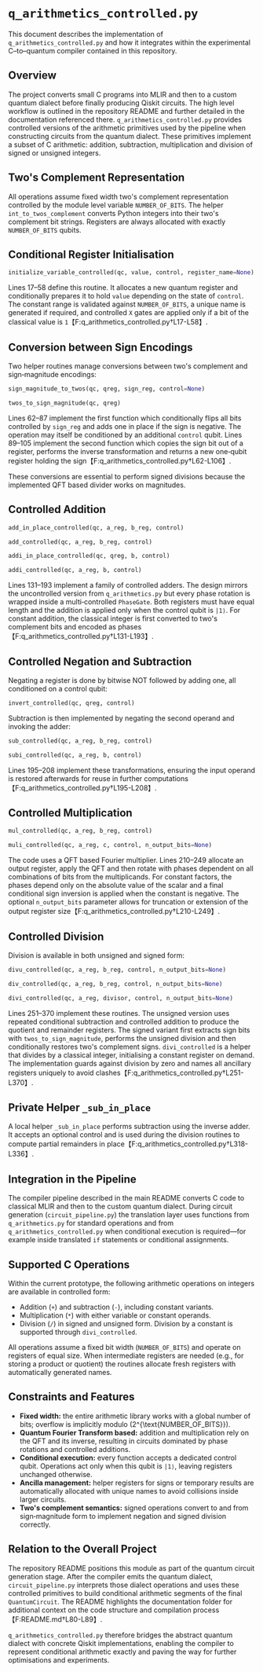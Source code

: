# `q_arithmetics_controlled.py`

This document describes the implementation of `q_arithmetics_controlled.py` and how it integrates within the experimental C–to–quantum compiler contained in this repository.

## Overview

The project converts small C programs into MLIR and then to a custom quantum dialect before finally producing Qiskit circuits. The high level workflow is outlined in the repository README and further detailed in the documentation referenced there. `q_arithmetics_controlled.py` provides controlled versions of the arithmetic primitives used by the pipeline when constructing circuits from the quantum dialect. These primitives implement a subset of C arithmetic: addition, subtraction, multiplication and division of signed or unsigned integers.

## Two's Complement Representation

All operations assume fixed width two's complement representation controlled by the module level variable `NUMBER_OF_BITS`. The helper `int_to_twos_complement` converts Python integers into their two's complement bit strings. Registers are always allocated with exactly `NUMBER_OF_BITS` qubits.

## Conditional Register Initialisation

```python
initialize_variable_controlled(qc, value, control, register_name=None)
```
Lines 17–58 define this routine. It allocates a new quantum register and conditionally prepares it to hold `value` depending on the state of `control`. The constant range is validated against `NUMBER_OF_BITS`, a unique name is generated if required, and controlled `X` gates are applied only if a bit of the classical value is `1`【F:q_arithmetics_controlled.py†L17-L58】.

## Conversion between Sign Encodings

Two helper routines manage conversions between two's complement and sign‑magnitude encodings:

```python
sign_magnitude_to_twos(qc, qreg, sign_reg, control=None)
```
```python
twos_to_sign_magnitude(qc, qreg)
```

Lines 62–87 implement the first function which conditionally flips all bits controlled by `sign_reg` and adds one in place if the sign is negative. The operation may itself be conditioned by an additional `control` qubit. Lines 89–105 implement the second function which copies the sign bit out of a register, performs the inverse transformation and returns a new one‑qubit register holding the sign【F:q_arithmetics_controlled.py†L62-L106】.

These conversions are essential to perform signed divisions because the implemented QFT based divider works on magnitudes.

## Controlled Addition

```python
add_in_place_controlled(qc, a_reg, b_reg, control)
```
```python
add_controlled(qc, a_reg, b_reg, control)
```
```python
addi_in_place_controlled(qc, qreg, b, control)
```
```python
addi_controlled(qc, a_reg, b, control)
```

Lines 131–193 implement a family of controlled adders. The design mirrors the uncontrolled version from `q_arithmetics.py` but every phase rotation is wrapped inside a multi‑controlled `PhaseGate`. Both registers must have equal length and the addition is applied only when the control qubit is `|1⟩`. For constant addition, the classical integer is first converted to two's complement bits and encoded as phases【F:q_arithmetics_controlled.py†L131-L193】.

## Controlled Negation and Subtraction

Negating a register is done by bitwise NOT followed by adding one, all conditioned on a control qubit:

```python
invert_controlled(qc, qreg, control)
```

Subtraction is then implemented by negating the second operand and invoking the adder:

```python
sub_controlled(qc, a_reg, b_reg, control)
```
```python
subi_controlled(qc, a_reg, b, control)
```

Lines 195–208 implement these transformations, ensuring the input operand is restored afterwards for reuse in further computations【F:q_arithmetics_controlled.py†L195-L208】.

## Controlled Multiplication

```python
mul_controlled(qc, a_reg, b_reg, control)
```
```python
muli_controlled(qc, a_reg, c, control, n_output_bits=None)
```

The code uses a QFT based Fourier multiplier. Lines 210–249 allocate an output register, apply the QFT and then rotate with phases dependent on all combinations of bits from the multiplicands. For constant factors, the phases depend only on the absolute value of the scalar and a final conditional sign inversion is applied when the constant is negative. The optional `n_output_bits` parameter allows for truncation or extension of the output register size【F:q_arithmetics_controlled.py†L210-L249】.

## Controlled Division

Division is available in both unsigned and signed form:

```python
divu_controlled(qc, a_reg, b_reg, control, n_output_bits=None)
```
```python
div_controlled(qc, a_reg, b_reg, control, n_output_bits=None)
```
```python
divi_controlled(qc, a_reg, divisor, control, n_output_bits=None)
```

Lines 251–370 implement these routines. The unsigned version uses repeated conditional subtraction and controlled addition to produce the quotient and remainder registers. The signed variant first extracts sign bits with `twos_to_sign_magnitude`, performs the unsigned division and then conditionally restores two's complement signs. `divi_controlled` is a helper that divides by a classical integer, initialising a constant register on demand. The implementation guards against division by zero and names all ancillary registers uniquely to avoid clashes【F:q_arithmetics_controlled.py†L251-L370】.

## Private Helper `_sub_in_place`

A local helper `_sub_in_place` performs subtraction using the inverse adder. It accepts an optional control and is used during the division routines to compute partial remainders in place【F:q_arithmetics_controlled.py†L318-L336】.

## Integration in the Pipeline

The compiler pipeline described in the main README converts C code to classical MLIR and then to the custom quantum dialect. During circuit generation (`circuit_pipeline.py`) the translation layer uses functions from `q_arithmetics.py` for standard operations and from `q_arithmetics_controlled.py` when conditional execution is required—for example inside translated `if` statements or conditional assignments.

## Supported C Operations

Within the current prototype, the following arithmetic operations on integers are available in controlled form:

- Addition (`+`) and subtraction (`-`), including constant variants.
- Multiplication (`*`) with either variable or constant operands.
- Division (`/`) in signed and unsigned form. Division by a constant is supported through `divi_controlled`.

All operations assume a fixed bit width (`NUMBER_OF_BITS`) and operate on registers of equal size. When intermediate registers are needed (e.g., for storing a product or quotient) the routines allocate fresh registers with automatically generated names.

## Constraints and Features

- **Fixed width:** the entire arithmetic library works with a global number of bits; overflow is implicitly modulo \(2^{\text{NUMBER\_OF\_BITS}}\).
- **Quantum Fourier Transform based:** addition and multiplication rely on the QFT and its inverse, resulting in circuits dominated by phase rotations and controlled additions.
- **Conditional execution:** every function accepts a dedicated control qubit. Operations act only when this qubit is `|1⟩`, leaving registers unchanged otherwise.
- **Ancilla management:** helper registers for signs or temporary results are automatically allocated with unique names to avoid collisions inside larger circuits.
- **Two's complement semantics:** signed operations convert to and from sign‑magnitude form to implement negation and signed division correctly.

## Relation to the Overall Project

The repository README positions this module as part of the quantum circuit generation stage. After the compiler emits the quantum dialect, `circuit_pipeline.py` interprets those dialect operations and uses these controlled primitives to build conditional arithmetic segments of the final `QuantumCircuit`. The README highlights the documentation folder for additional context on the code structure and compilation process【F:README.md†L80-L89】.

`q_arithmetics_controlled.py` therefore bridges the abstract quantum dialect with concrete Qiskit implementations, enabling the compiler to represent conditional arithmetic exactly and paving the way for further optimisations and experiments.